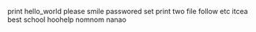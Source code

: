 print hello_world
please smile
passwored set
print two file
follow
etc
itcea
best school
hoohelp
nomnom
nanao